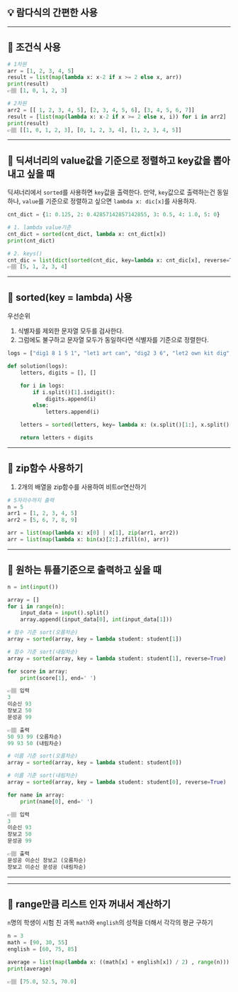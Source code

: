 ## 💡 람다식의 간편한 사용

---
## 📍 조건식 사용
```python
# 1차원
arr = [1, 2, 3, 4, 5]
result = list(map(lambda x: x-2 if x >= 2 else x, arr))
print(result)
👉🏽 [1, 0, 1, 2, 3]

# 2차원
arr2 = [[ 1, 2, 3, 4, 5], [2, 3, 4, 5, 6], [3, 4, 5, 6, 7]]
result = [list(map(lambda x: x-2 if x >= 2 else x, i)) for i in arr2]
print(result)
👉🏽 [[1, 0, 1, 2, 3], [0, 1, 2, 3, 4], [1, 2, 3, 4, 5]]
```

---
## 📍 딕셔너리의 value값을 기준으로 정렬하고 key값을 뽑아내고 싶을 때
딕셔너리에서 `sorted`를 사용하면 `key`값을 출력한다.
만약, `key`값으로 출력하는건 동일하나, `value`를 기준으로 정렬하고 싶으면 `lambda x: dic[x]`를 사용하자.

```python
cnt_dict = {1: 0.125, 2: 0.42857142857142855, 3: 0.5, 4: 1.0, 5: 0}

# 1. lambda value기준
cnt_dict = sorted(cnt_dict, lambda x: cnt_dict[x])
print(cnt_dict)

# 2. keys()
cnt_dic = list(dict(sorted(cnt_dic, key=lambda x: cnt_dic[x], reverse=True), keys())
👉🏽 [5, 1, 2, 3, 4]
```

---
## 📍 sorted(key = lambda) 사용
우선순위

1. 식별자를 제외한 문자열 모두를 검사한다.
2. 그럼에도 불구하고 문자열 모두가 동일하다면 식별자를 기준으로 정렬한다.

```python
logs = ["dig1 8 1 5 1", "let1 art can", "dig2 3 6", "let2 own kit dig", "let3 art zero"]

def solution(logs):
    letters, digits = [], []

    for i in logs:
        if i.split()[1].isdigit():
            digits.append(i)
        else:
            letters.append(i)

    letters = sorted(letters, key= lambda x: (x.split()[1:], x.split()[0]))

    return letters + digits
```

---
## 📍 zip함수 사용하기
1. 2개의 배열을 zip함수를 사용하여 비트or연산하기
   
```python
# 5자리수까지 출력
n = 5
arr1 = [1, 2, 3, 4, 5]
arr2 = [5, 6, 7, 8, 9]

arr = list(map(lambda x: x[0] | x[1], zip(arr1, arr2))
arr = list(map(lambda x: bin(x)[2:].zfill(n), arr))
```

---
## 📍 원하는 튜플기준으로 출력하고 싶을 때
```python
n = int(input())

array = []
for i in range(n):
    input_data = input().split()
    array.append((input_data[0], int(input_data[1]))

# 점수 기준 sort(오름차순)
array = sorted(array, key = lambda student: student[1])

# 점수 기준 sort(내림차순)
array = sorted(array, key = lambda student: student[1], reverse=True)

for score in array:
    print(score[1], end=' ')

👉🏽 입력
3
이순신 93
장보고 50
문성공 99

👉🏽 출력
50 93 99 (오름차순)
99 93 50 (내림차순)

# 이름 기준 sort(오름차순)
array = sorted(array, key = lambda student: student[0])

# 이름 기준 sort(내림차순)
array = sorted(array, key = lambda student: student[0], reverse=True)

for name in array:
    print(name[0], end=' ')

👉🏽 입력
3
이순신 93
장보고 50
문성공 99

👉🏽 출력
문성공 이순신 장보고 (오름차순)
장보고 이순신 문성공 (내림차순)
```
---

---
## 📍 range만큼 리스트 인자 꺼내서 계산하기
`n`명의 학생이 시험 친 과목 `math`와 `english`의 성적을 더해서 각각의 평균 구하기

```python
n = 3
math = [90, 30, 55]
english = [60, 75, 85]

average = list(map(lambda x: ((math[x] + english[x]) / 2) , range(n)))
print(average)

👉🏽 [75.0, 52.5, 70.0]
```
